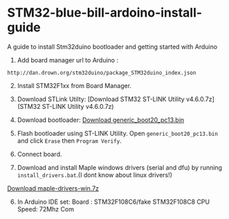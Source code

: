 # STM32-blue-bill-ardoino-install-guide
A guide to install Stm32duino bootloader and getting started with Arduino 

1) Add board manager url to Arduino : 
```
http://dan.drown.org/stm32duino/package_STM32duino_index.json
```

2) Install STM32F1xx from Board Manager.

2) Download STLink Utilty:
[Download STM32 ST-LINK Utility v4.6.0.7z](STM32 ST-LINK Utility v4.6.0.7z)

3) Download bootloader: 
[Download generic_boot20_pc13.bin](generic_boot20_pc13.bin)

4) Flash bootloader using ST-LINK Utility. Open `generic_boot20_pc13.bin` and click `Erase` then `Program Verify`.

4) Connect board.

5) Download and install Maple windows drivers (serial and dfu) by running `install_drivers.bat`.(I dont know about linux drivers!)

[Download maple-drivers-win.7z](maple-drivers-win.7z)

6) In Arduino IDE set:
Board :     STM32F108C6/fake STM32F108C8
CPU Speed:  72Mhz
Com


